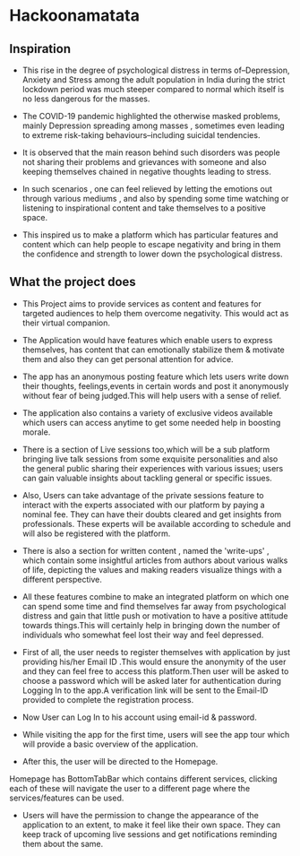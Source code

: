 # Hackoonamatata

## Inspiration
 - This rise in the degree of psychological distress in terms of–Depression, Anxiety and Stress among the adult population in India during the strict lockdown period was much steeper compared to normal which itself is no less dangerous for the masses.

- The COVID-19 pandemic highlighted the otherwise masked problems, mainly Depression spreading among masses , sometimes even leading to extreme risk-taking behaviours–including suicidal tendencies.

- It is observed that the main reason behind such disorders was people not sharing their problems and grievances with someone and also keeping themselves chained in negative thoughts leading to stress.

- In such scenarios , one can feel relieved by letting the emotions out through various mediums , and also by spending some time watching or listening to inspirational content and take themselves to a positive space.

- This inspired us to make a platform which has particular features and content which can help people to escape negativity and bring in them the confidence and strength to lower down the psychological distress.






## What the project does

- This Project aims to provide services as content and features for targeted audiences to help them overcome negativity. This would act as their virtual companion.

- The Application would have features which enable users to express themselves, has content that can emotionally stabilize them & motivate them and also they can get personal attention for advice.

- The app has an anonymous posting feature which lets users write down their thoughts, feelings,events in certain words and post it anonymously without fear of being judged.This will help users with a sense of relief.

- The application also contains a variety of exclusive videos available which users can access anytime to get some needed help in boosting morale.

- There is a section of Live sessions too,which will be a sub platform bringing live talk sessions from some exquisite personalities and also the general public sharing their experiences with various issues; users can gain valuable insights about tackling general or specific issues.

- Also, Users can take advantage of the private sessions feature to interact with the experts associated with our platform by paying a nominal fee. They can have their doubts cleared and get insights from professionals. These experts will be available according to schedule and will also be registered with the platform.

- There is also a section for written content , named the 'write-ups' , which contain some insightful articles from authors about various walks of life, depicting the values and making readers visualize things with a different perspective.

- All these features combine to make an integrated platform on which one can spend some time and find themselves far away from psychological distress and gain that little push or motivation to have a positive attitude towards things.This will certainly help in bringing down the number of individuals who somewhat feel lost their way and feel depressed.


- First of all, the user needs to register themselves with application by just providing his/her Email ID .This would ensure the anonymity of the user and they can feel free to access this platform.Then user will be asked to choose a password which will be asked later for authentication during Logging In to the app.A verification link will be sent to the Email-ID provided to complete the registration process.

	

- Now User can Log In to his account using email-id & password.

- While visiting the app for the first time, users will see the app tour which will provide a basic overview of the application.



 


- After this, the user will be directed to the Homepage.

Homepage has BottomTabBar which contains different services, clicking each of these will navigate the user to a different page where the services/features can be used.



- Users will have the permission to change the appearance of the application to an extent, to make it feel like their own space. They can keep track of upcoming live sessions and get notifications reminding them about the same.

